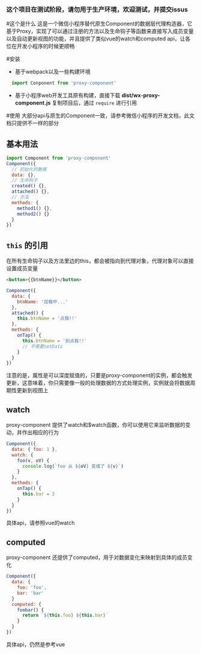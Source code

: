 ### 这个项目在测试阶段，请勿用于生产环境，欢迎测试，并提交issus

#这个是什么
这是一个微信小程序替代原生Component的数据层代理构造器，它基于Proxy，实现了可以通过注册的方法以及生命钩子等函数来直接写入成员变量以及自动更新视图的功能，并且提供了类似vue的watch和computed api，让各位在开发小程序的时候更顺畅

#安装
- 基于webpack以及一些构建环境
```javascript
  import Conponent from 'proxy-component'
```
- 基于小程序web开发工具原有构建，直接下载 **dist/wx-proxy-component.js** 复制项目后，通过 `require` 进行引用 

#使用
大部分api与原生的Component一致，请参考微信小程序的开发文档，此文档只提供不一样的部分
## 基本用法
```javascript
import Component from 'proxy-component'
Component({
  // 初始化的数据
  data: {},
  // 生命钩子
  created() {},
  attached() {},
  // 方法
  methods: {
    method1() {},
    method2() {}
  }
})
```

## `this` 的引用
在所有生命钩子以及方法里边的this，都会被指向到代理对象，代理对象可以直接设置成员变量
```html
<button>{{btnName}}</button>
```
```javascript
Component({
  data: {
    btnName: '加载中...'
  },
  attached() {
    this.btnName = '点我!!'
  },
  methods: {
    onTap() {
      this.btnName = '别点我!!'
      // 不需要setData
    }
  }
})
```
注意的是，属性是可以深度赋值的，只要是proxy-component的实例，都会触发更新，这意味着，你只需要像一般的处理数据的方式处理实例，实例就会将数据周期性更新到视图上

## watch
proxy-component 提供了watch和$watch函数，你可以使用它来监听数据的变动，并作出相应的行为
```javascript
Component({
  data: { foo: 1 },
  watch: {
    foo(v, oV) {
      console.log(`foo 从 ${oV} 变成了 ${v}`)
    }
  },
  methods: {
    onTap() {
      this.bar = 2
    }
  }
})
```
具体api，请参照vue的watch

## computed
proxy-component 还提供了computed，用于对数据变化来映射到具体的成员变化
```javascript
Component({
  data: {
    foo: 'foo',
    bar: 'bar'
  }
  computed: {
    foobar() {
      return `${this.foo} ${this.bar}` 
    }
  }
})
```
具体api，仍然是参考vue